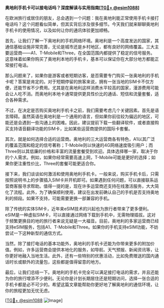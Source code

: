 **奥地利手机卡可以接电话吗？深度解读与实用指南[[TG💪+ @esim1088](https://t.me/s/esim1088)]**

在欧洲旅行或居住的朋友，总会遇到一个问题：我在奥地利能正常使用手机卡接打电话吗？这个问题看似简单，但其实背后涉及很多细节。今天我们就来聊聊奥地利手机卡的使用情况，以及如何让你的通讯体验更加顺畅。

首先，让我们了解一下奥地利的手机网络环境。奥地利是一个高度发达的国家，其通信基础设施非常完善，无论是城市还是乡村地区，都有良好的网络覆盖。三大主要运营商——A1、T-Mobile和Three，在全国范围内都提供了稳定的信号服务。这意味着如果你购买了奥地利本地的手机卡，基本可以保证你在大部分地方都能正常接打电话。

那么问题来了，如果你是游客或者短期访客，是否需要专门购买一张奥地利的手机卡呢？答案是肯定的。对于短期停留的旅客来说，拥有一张当地的SIM卡不仅方便，还能节省不少费用。尤其是在奥地利这样消费水平较高的国家，漫游费用可能会让人吃不消。而奥地利本地卡通常提供更具性价比的通话、短信和流量套餐，适合各种需求。

不过，在决定是否购买奥地利手机卡之前，我们需要考虑几个关键因素。首先是语言障碍。虽然英语在奥地利是一个通用的语言，但如果你前往较为偏远的地区，可能还是会遇到一些沟通上的困难。因此，建议提前下载一些翻译软件，或者直接购买支持语音翻译功能的SIM卡，比如某些运营商提供的国际卡套餐。

其次，就是如何选择合适的运营商。奥地利的三大运营商各有特色，A1以其广泛的覆盖范围和稳定的信号著称；T-Mobile则以快速的4G网络速度吸引用户；而Three则以其低廉的价格和丰富的流量套餐受到欢迎。具体选择哪一家，取决于你的个人需求。例如，如果你经常需要高速上网，T-Mobile可能是更好的选择；如果你更注重性价比，Three的套餐可能更适合你。

接下来，我们谈谈如何激活和使用奥地利手机卡。一般来说，购买手机卡后，只需按照说明书上的步骤插入SIM卡并开机即可。如果遇到任何问题，可以直接联系运营商客服寻求帮助。值得一提的是，现在许多运营商还支持在线激活服务，大大简化了流程。此外，为了确保顺利使用，建议在出发前确认自己的手机是否支持奥地利的频段。如果不支持，可能需要更换一部兼容的手机。

除了传统的实体SIM卡，近年来eSIM技术的兴起也为旅行者带来了更多便利。eSIM是一种虚拟SIM卡，可以直接通过网络下载到手机中，无需物理插拔。这对于频繁更换目的地的旅行者来说无疑是一大福音。目前，奥地利的多家运营商已经支持eSIM服务，包括A1、T-Mobile和Three。如果你的手机支持eSIM功能，不妨尝试一下这种新型的通信方式。

当然，除了接打电话的基本功能外，奥地利的手机卡还能为你带来更多的附加价值。例如，许多运营商会提供本地化的服务，如导航、天气预报、新闻资讯等，让你更好地融入当地生活。此外，还有一些特别的优惠活动，比如免费赠送的国内通话时长或额外的流量包，这些都是值得留意的地方。

最后，让我们总结一下。奥地利的手机卡完全可以满足接打电话的需求，并且还能为你的旅行增添不少便利。无论你是计划长期居住还是短期访问，选择一张合适的手机卡都是必不可少的。希望这篇文章能帮助你更好地了解奥地利的通信环境，让你的旅程更加无忧无虑。

[[TG💪+ @esim1088](https://t.me/s/esim1088) ![Image](https://i.postimg.cc/4NQfJmqS/Snipaste-2025-05-13-00-14-12.png)]